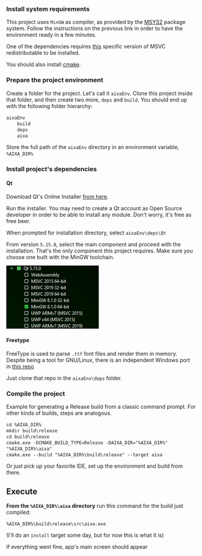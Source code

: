 ### Install system requirements

This project uses `MinGW` as compiler, as provided by the [MSYS2](https://www.msys2.org/) package system. Follow the instructions on the previous link in order to have the environment ready in a few minutes.

One of the dependencies requires [this](https://www.microsoft.com/en-us/download/details.aspx?id=52685) specific version of MSVC redistributable to be installed.

You should also install [cmake](https://cmake.org/download/).

### Prepare the project environment

Create a folder for the project. Let's call it `aixaEnv`. Clone this project inside that folder, and then create two more, `deps` and `build`. You should end up with the following folder hierarchy: 
```
aixaEnv
    build
    deps
    aixa
```

Store the full path of the `aixaEnv` directory in an environment variable, `%AIXA_DIR%`

### Install project's dependencies

#### Qt
Download Qt's Online Installer [from here](https://www.qt.io/download-qt-installer).

Run the installer. You may need to create a Qt account as Open Source developer in order to be able to install any module. Don't worry, it's free as free beer.

When prompted for installation directory, select `aixaEnv\deps\Qt`

From version `5.15.0`, select the main component and proceed with the installation. That's the only component this project requires. Make sure you choose one built with the MinGW toolchain.

![qt_selection](images/qt-selection-windows.png)

#### Freetype
FreeType is used to parse `.ttf` font files and render them in memory. Despite being a tool for GNU/Linux, there is an independent Windows port in [this repo](https://github.com/ubawurinna/freetype-windows-binaries)

Just clone that repo in the `aixaEnv\deps` folder.

### Compile the project

Example for generating a Release build from a classic command prompt. For other kinds of builds, steps are analogous.

```
cd %AIXA_DIR%
mkdir build\release
cd build\release
cmake.exe -DCMAKE_BUILD_TYPE=Release -DAIXA_DIR="%AIXA_DIR%" "%AIXA_DIR%\aixa"
cmake.exe --build "%AIXA_DIR%\build\release" --target aixa
```

Or just pick up your favorite IDE, set up the environment and build from there.

## Execute

**From the `%AIXA_DIR%\aixa` directory** run this command for the build just compiled:

```
%AIXA_DIR%\build\release\src\aixa.exe
```

(I'll do an `install` target some day, but for now this is what it is)

If everything went fine, app's main screen should appear